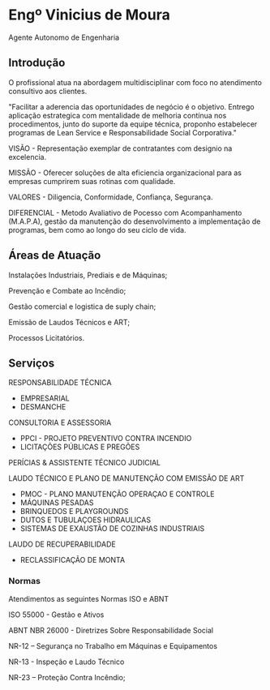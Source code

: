 # Engº Vinicius de Moura

Agente Autonomo de Engenharia 

## Introdução

O profissional atua na abordagem  multidisciplinar com foco no atendimento consultivo aos clientes.

"Facilitar a aderencia das oportunidades de negócio é o objetivo. Entrego aplicação estrategica com mentalidade de melhoria contínua nos procedimentos, junto do suporte da equipe técnica, proponho estabelecer programas de Lean Service e Responsabilidade Social Corporativa."

VISÃO - Representação exemplar de contratantes com designio na excelencia.

MISSÃO - Oferecer soluções de alta eficiencia organizacional para as empresas cumprirem suas rotinas com qualidade.

VALORES - Diligencia, Conformidade, Confiança, Segurança.

DIFERENCIAL - Metodo Avaliativo de Pocesso com Acompanhamento (M.A.P.A), gestão da manutenção do desenvolvimento a implementação de programas, bem como ao longo do seu ciclo de vida. 

## Áreas de Atuação 

Instalações Industriais, Prediais e de Máquinas; 

Prevenção e Combate ao Incêndio; 

Gestão comercial e logistica de suply chain;
 
Emissão de Laudos Técnicos e ART;

Processos Licitatórios.

## Serviços 

RESPONSABILIDADE TÉCNICA 

- EMPRESARIAL
- DESMANCHE

CONSULTORIA E ASSESSORIA

- PPCI - PROJETO PREVENTIVO CONTRA INCENDIO
- LICITAÇÕES PÚBLICAS E PREGÕES

PERÍCIAS & ASSISTENTE TÉCNICO JUDICIAL

LAUDO TÉCNICO E PLANO DE MANUTENÇÃO COM EMISSÃO DE ART

- PMOC - PLANO MANUTENÇÃO OPERAÇAO E CONTROLE
- MÁQUINAS PESADAS
- BRINQUEDOS E PLAYGROUNDS
- DUTOS E TUBULAÇOES HIDRAULICAS  
- SISTEMAS DE EXAUSTÃO DE COZINHAS INDUSTRIAIS

LAUDO DE RECUPERABILIDADE

- RECLASSIFICAÇÃO DE MONTA


### Normas 

Atendimentos as seguintes Normas ISO e ABNT 

ISO 55000 - Gestão e Ativos

ABNT NBR 26000 - Diretrizes Sobre Responsabilidade Social

NR-12 – Segurança no Trabalho em Máquinas e Equipamentos

NR-13 - Inspeção e Laudo Técnico

NR-23 – Proteção Contra Incêndio;
